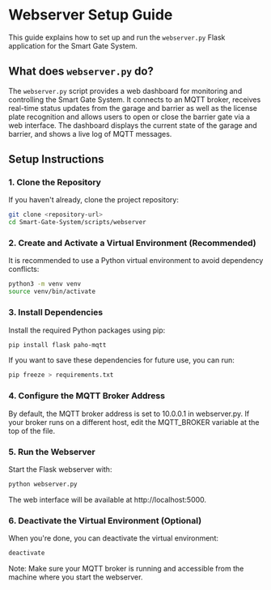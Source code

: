 # Webserver Setup Guide

This guide explains how to set up and run the `webserver.py` Flask application for the Smart Gate System.

## What does `webserver.py` do?

The `webserver.py` script provides a web dashboard for monitoring and controlling the Smart Gate System. It connects to an MQTT broker, receives real-time status updates from the garage and barrier as well as the license plate recognition and allows users to open or close the barrier gate via a web interface. The dashboard displays the current state of the garage and barrier, and shows a live log of MQTT messages.

## Setup Instructions

### 1. Clone the Repository

If you haven't already, clone the project repository:

```sh
git clone <repository-url>
cd Smart-Gate-System/scripts/webserver
```

### 2. Create and Activate a Virtual Environment (Recommended)
It is recommended to use a Python virtual environment to avoid dependency conflicts:

```sh
python3 -m venv venv
source venv/bin/activate
```

### 3. Install Dependencies
Install the required Python packages using pip:

```sh
pip install flask paho-mqtt
```

If you want to save these dependencies for future use, you can run:

```sh
pip freeze > requirements.txt
```

### 4. Configure the MQTT Broker Address
By default, the MQTT broker address is set to 10.0.0.1 in webserver.py.
If your broker runs on a different host, edit the MQTT_BROKER variable at the top of the file.

### 5. Run the Webserver
Start the Flask webserver with:

```sh
python webserver.py
```

The web interface will be available at http://localhost:5000.

### 6. Deactivate the Virtual Environment (Optional)
When you're done, you can deactivate the virtual environment:

```sh
deactivate
```

Note:
Make sure your MQTT broker is running and accessible from the machine where you start the webserver.